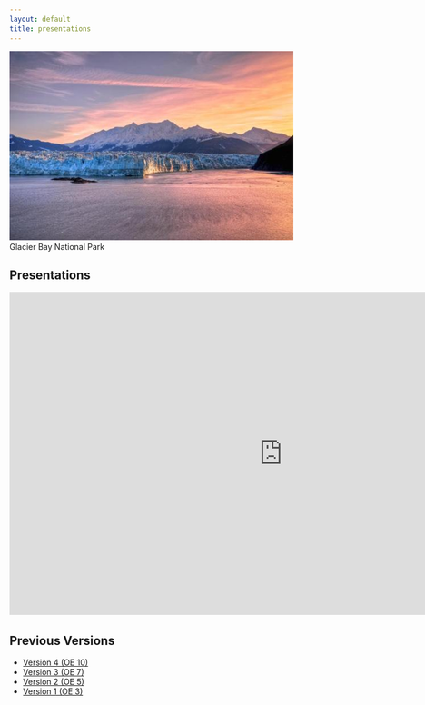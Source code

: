 ```yaml
---
layout: default
title: presentations
---
```

![Project Photo](images/GlacierBayNationalPark.jpg)
Glacier Bay National Park

## Presentations

<iframe src="https://docs.google.com/presentation/d/e/2PACX-1vTQdXReeB6v6Qrr4POwFaSpt44xxnQ3CXI2gc-PEA1X_7b6bjw3nK8HZAXe57UpNVqQyuZyARmFDcCQ/embed?start=false&loop=false&delayms=3000" frameborder="0" width="960" height="569" allowfullscreen="true" mozallowfullscreen="true" webkitallowfullscreen="true"></iframe>

## Previous Versions

- [Version 4 (OE 10)](files/OE_10_WhenToGoWhere_Presentation.pptx)
- [Version 3 (OE 7)](files/OE_7_WhenToGoWhere_Presentation.pptx)
- [Version 2 (OE 5)](files/OE_5_WTGW_Presentation.pptx)
- [Version 1 (OE 3)](files/OE_4_WhenToGoWhere_TermList_Prelim.xlsx)